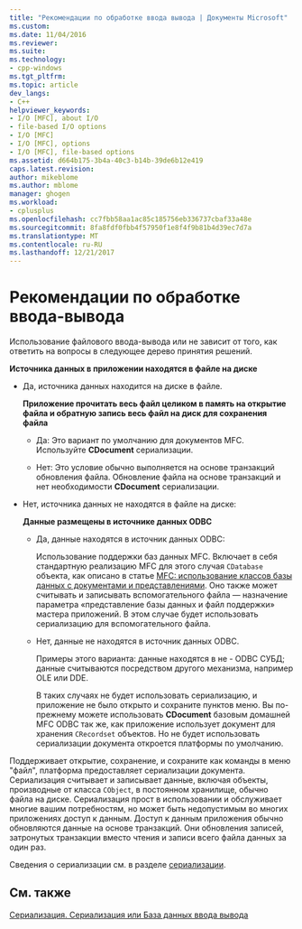 ```yaml
---
title: "Рекомендации по обработке ввода вывода | Документы Microsoft"
ms.custom: 
ms.date: 11/04/2016
ms.reviewer: 
ms.suite: 
ms.technology:
- cpp-windows
ms.tgt_pltfrm: 
ms.topic: article
dev_langs:
- C++
helpviewer_keywords:
- I/O [MFC], about I/O
- file-based I/O options
- I/O [MFC]
- I/O [MFC], options
- I/O [MFC], file-based options
ms.assetid: d664b175-3b4a-40c3-b14b-39de6b12e419
caps.latest.revision: 
author: mikeblome
ms.author: mblome
manager: ghogen
ms.workload:
- cplusplus
ms.openlocfilehash: cc7fbb58aa1ac85c185756eb336737cbaf33a48e
ms.sourcegitcommit: 8fa8fdf0fbb4f57950f1e8f4f9b81b4d39ec7d7a
ms.translationtype: MT
ms.contentlocale: ru-RU
ms.lasthandoff: 12/21/2017
---
```

# <a name="recommendations-for-handling-inputoutput"></a>Рекомендации по обработке ввода-вывода
Использование файлового ввода-вывода или не зависит от того, как ответить на вопросы в следующее дерево принятия решений.  
  
 **Источника данных в приложении находятся в файле на диске**  
  
-   Да, источника данных находится на диске в файле.  
  
     **Приложение прочитать весь файл целиком в память на открытие файла и обратную запись весь файл на диск для сохранения файла**  
  
    -   Да: Это вариант по умолчанию для документов MFC. Используйте **CDocument** сериализации.  
  
    -   Нет: Это условие обычно выполняется на основе транзакций обновления файла. Обновление файла на основе транзакций и нет необходимости **CDocument** сериализации.  
  
-   Нет, источника данных не находятся в файле на диске:  
  
     **Данные размещены в источнике данных ODBC**  
  
    -   Да, данные находятся в источник данных ODBC:  
  
         Использование поддержки баз данных MFC. Включает в себя стандартную реализацию MFC для этого случая `CDatabase` объекта, как описано в статье [MFC: использование классов базы данных с документами и представлениями](../data/mfc-using-database-classes-with-documents-and-views.md). Оно также может считывать и записывать вспомогательного файла — назначение параметра «представление базы данных и файл поддержки» мастера приложений. В этом случае будет использовать сериализацию для вспомогательного файла.  
  
    -   Нет, данные не находятся в источник данных ODBC.  
  
         Примеры этого варианта: данные находятся в не - ODBC СУБД; данные считываются посредством другого механизма, например OLE или DDE.  
  
         В таких случаях не будет использовать сериализацию, и приложение не было открыто и сохраните пунктов меню. Вы по-прежнему можете использовать **CDocument** базовым домашней MFC ODBC так же, как приложение использует документ для хранения `CRecordset` объектов. Но не будет использовать сериализации документа откроется платформы по умолчанию.  
  
 Поддерживает открытие, сохранение, и сохраните как команды в меню "файл", платформа предоставляет сериализации документа. Сериализация считывает и записывает данные, включая объекты, производные от класса `CObject`, в постоянном хранилище, обычно файла на диске. Сериализация прост в использовании и обслуживает многие вашим потребностям, но может быть недопустимым во многих приложениях доступ к данным. Доступ к данным приложения обычно обновляются данные на основе транзакций. Они обновления записей, затронутых транзакции вместо чтения и записи всего файла данных за один раз.  
  
 Сведения о сериализации см. в разделе [сериализации](../mfc/serialization-in-mfc.md).  
  
## <a name="see-also"></a>См. также  
 [Сериализация. Сериализация или База данных ввода вывода](../mfc/serialization-serialization-vs-database-input-output.md)

